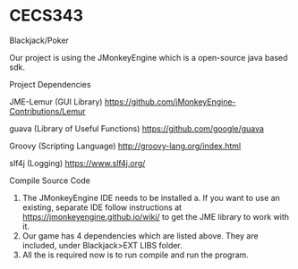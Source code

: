 # CECS343
Blackjack/Poker

Our project is using the JMonkeyEngine which is a open-source java based sdk. 

Project Dependencies

  JME-Lemur (GUI Library)
    https://github.com/jMonkeyEngine-Contributions/Lemur
  
  guava (Library of Useful Functions)
    https://github.com/google/guava
  
  Groovy (Scripting Language)
    http://groovy-lang.org/index.html
  
  slf4j (Logging)
    https://www.slf4j.org/


Compile Source Code
1. The JMonkeyEngine IDE needs to be installed
	a. If you want to use an existing, separate IDE follow instructions at https://jmonkeyengine.github.io/wiki/ to get the JME library to work with it.
2. Our game has 4 dependencies which are listed above. They are included, under Blackjack>EXT LIBS 	  folder.
3. All the is required now is to run compile and run the program. 
